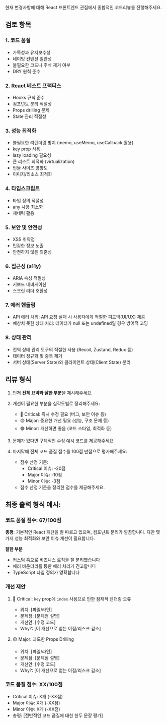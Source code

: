 현재 변경사항에 대해 React 프론트엔드 관점에서 종합적인 코드리뷰를 진행해주세요.

## 검토 항목

### 1. 코드 품질

- 가독성과 유지보수성
- 네이밍 컨벤션 일관성
- 불필요한 코드나 주석 제거 여부
- DRY 원칙 준수

### 2. React 베스트 프랙티스

- Hooks 규칙 준수
- 컴포넌트 분리 적절성
- Props drilling 문제
- State 관리 적절성

### 3. 성능 최적화

- 불필요한 리렌더링 방지 (memo, useMemo, useCallback 활용)
- key prop 사용
- lazy loading 필요성
- 큰 리스트 최적화 (virtualization)
- 번들 사이즈 영향도
- 이미지/리소스 최적화

### 4. 타입스크립트

- 타입 정의 적절성
- any 사용 최소화
- 제네릭 활용

### 5. 보안 및 안전성

- XSS 취약점
- 민감한 정보 노출
- 안전하지 않은 의존성

### 6. 접근성 (a11y)

- ARIA 속성 적절성
- 키보드 네비게이션
- 스크린 리더 호환성

### 7. 에러 핸들링

- API 에러 처리: API 요청 실패 시 사용자에게 적절한 피드백(UI/UX) 제공
- 예상치 못한 상태 처리: 데이터가 null 또는 undefined일 경우 방어적 코딩

### 8. 상태 관리

- 전역 상태 관리 도구의 적절한 사용 (Recoil, Zustand, Redux 등)
- 데이터 정규화 및 중복 제거
- 서버 상태(Server State)와 클라이언트 상태(Client State) 분리

## 리뷰 형식

1. 먼저 **전체 요약과 잘한 부분**을 제시해주세요.

2. 개선이 필요한 부분을 심각도별로 정리해주세요:
   - 🔴 Critical: 즉시 수정 필요 (버그, 보안 이슈 등)
   - 🟡 Major: 중요한 개선 필요 (성능, 구조 문제 등)
   - 🟢 Minor: 개선하면 좋음 (코드 스타일, 최적화 등)

3. 문제가 있다면 구체적인 수정 예시 코드를 제공해주세요.

4. 마지막에 전체 코드 품질 점수를 100점 만점으로 평가해주세요:
   - 점수 산정 기준:
     - Critical 이슈: -20점
     - Major 이슈: -10점
     - Minor 이슈: -3점
   - 점수 산정 기준을 정리한 점수를 제공해주세요.

## 최종 출력 형식 예시:

### 코드 품질 점수: 67/100점

**총평**: 기본적인 React 패턴을 잘 따르고 있으며, 컴포넌트 분리가 깔끔합니다. 다만 몇 가지 성능 최적화와 보안 이슈 개선이 필요합니다.

**잘한 부분**

- 커스텀 훅으로 비즈니스 로직을 잘 분리했습니다
- 에러 바운더리를 통한 에러 처리가 견고합니다
- TypeScript 타입 정의가 명확합니다

### 개선 제안

1. 🔴 Critical: `key` prop에 `index` 사용으로 인한 잠재적 렌더링 오류
   - 위치: [파일/라인]
   - 문제점: [문제점 설명]
   - 개선안: [수정 코드]
   - Why?: [이 개선으로 얻는 이점/리스크 감소]

2. 🟡 Major: 과도한 Props Drilling
   - 위치: [파일/라인]
   - 문제점: [문제점 설명]
   - 개선안: [수정 코드]
   - Why?: [이 개선으로 얻는 이점/리스크 감소]

### 코드 품질 점수: XX/100점

- Critical 이슈: X개 (-XX점)
- Major 이슈: X개 (-XX점)
- Minor 이슈: X개 (-XX점)
- 총평: [전반적인 코드 품질에 대한 한두 문장 평가]
